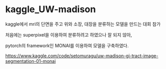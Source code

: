 # kaggle_UW-madison

kaggle에서 mri의 단면을 주고 위와 소장, 대장을 분류하는 모델을 만드는 대회 참가

처음에는 superpixel을 이용하여 분류하려고 하였으나 잘 되지 않아,

pytorch의 framework인 MONAI를 이용하여 모델을 구축하였다.

https://www.kaggle.com/code/setomuragu/uw-madison-gi-tract-image-segmentation-01-monai
